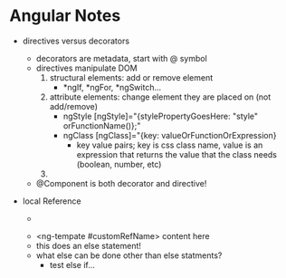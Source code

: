 # Angular Notes

+ directives versus decorators
    - decorators are metadata, start with @ symbol
    - directives manipulate DOM
        1. structural elements: add or remove element
            - *ngIf, *ngFor, *ngSwitch...
        2. attribute elements: change element they are placed on (not add/remove)
            - ngStyle  [ngStyle]="{stylePropertyGoesHere: "style" orFunctionName()};"
            - ngClass   [ngClass]="{key: valueOrFunctionOrExpression}
                - key value pairs; key is css class name, value is an expression that returns the value that the class needs (boolean, number, etc)
        3. 
    - @Component is both decorator and directive!


+ local Reference
    - <p *ngIf="boolVar"; else customRefName>
    - <ng-tempate #customRefName> content here </ng-template>
    - this does an else statement!
    - what else can be done other than else statments?
        - test else if...